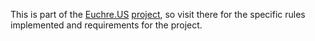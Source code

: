 This is part of the [Euchre.US](http://www.euchre.us) [project](https://www.github.com/EuchreUS/Euchre-US), so visit there for the specific rules implemented and requirements for the project.